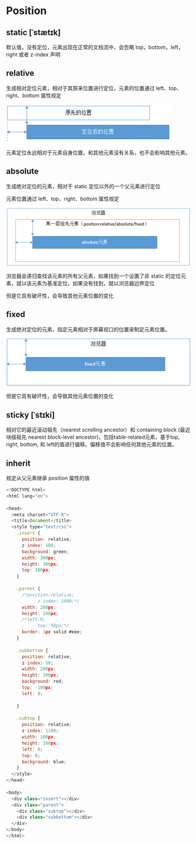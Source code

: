 # Position

## static [ˈstætɪk]

默认值，没有定位，元素出现在正常的文档流中，会忽略 top，bottom，left，right 或者 z-index 声明

## relative

生成相对定位元素，相对于其原来位置进行定位，元素的位置通过 left、top、right、bottom 属性规定


![relative](./../../public/assets/css/1.jpg)

元素定位永远相对于元素自身位置，和其他元素没有关系，也不会影响其他元素。

## absolute

生成绝对定位的元素，相对于 static 定位以外的一个父元素进行定位

元素位置通过 left、top、right、bottom 属性规定

![relative](./../../public/assets/css/2.jpg)

浏览器会递归查找该元素的所有父元素，如果找到一个设置了非 static 的定位元素，就以该元素为基准定位，如果没有找到，就以浏览器边界定位

但是它具有破坏性，会导致其他元素位置的变化

## fixed

生成绝对定位的元素，指定元素相对于屏幕视口的位置来制定元素位置。

![relative](./../../public/assets/css/3.jpg)

但是它具有破坏性，会导致其他元素位置的变化

## sticky [ˈstɪki]

相对它的最近滚动祖先（nearest scrolling ancestor）和 containing block (最近块级祖先 nearest block-level ancestor)，包括table-related元素，基于top, right, bottom, 和 left的值进行偏移。偏移值不会影响任何其他元素的位置。

##  inherit

规定从父元素继承 position 属性的值


```js
<!DOCTYPE html>
<html lang="en">

<head>
  <meta charset="UTF-8">
  <title>Document</title>
  <style type="text/css">
    .insert {
      position: relative;
      z-index: 100;
      background: green;
      width: 300px;
      height: 300px;
      top: 100px;
    }

    .parent {
      /*position:relative;
			z-index: 1000;*/
      width: 200px;
      height: 200px;
      /*left:0;
			top:-50px;*/
      border: 1px solid #eee;
    }

    .subbottom {
      position: relative;
      z-index: 50;
      width: 200px;
      height: 200px;
      background: red;
      top: -100px;
      left: 0;

    }

    .subtop {
      position: relative;
      z-index: 1100;
      width: 100px;
      height: 100px;
      left: 0;
      top: 0;
      background: blue;
    }
  </style>
</head>

<body>
  <div class="insert"></div>
  <div class="parent">
    <div class="subtop"></div>
    <div class="subbottom"></div>
  </div>
</body>
</html>

```